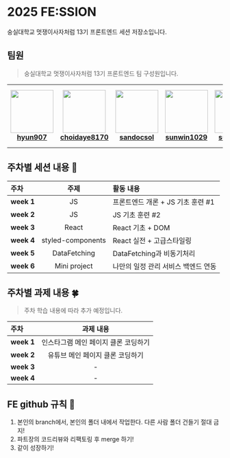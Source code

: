# 2025 FE:SSION

숭실대학교 멋쟁이사자처럼 13기 프론트엔드 세션 저장소입니다.

## 팀원

> 숭실대학교 멋쟁이사자처럼 13기 프론트엔드 팀 구성원입니다.

<table>
  <tr>
    <td align="center">
      <a href="https://github.com/hyun907">
        <img src="https://github.com/hyun907.png" width="100px;" alt=""/>
        <br />
        <b>hyun907</b>
      </a>
    </td>
    <td align="center">
      <a href="https://github.com/choidaye8170">
        <img src="https://github.com/choidaye8170.png" width="100px;" alt=""/>
        <br />
        <b>choidaye8170</b>
      </a>
    </td>
    <td align="center">
      <a href="https://github.com/sandocsol">
        <img src="https://github.com/sandocsol.png" width="100px;" alt=""/>
        <br />
        <b>sandocsol</b>
      </a>
    </td>
    <td align="center">
      <a href="https://github.com/sunwin1029">
        <img src="https://github.com/sunwin1029.png" width="100px;" alt=""/>
        <br />
        <b>sunwin1029</b>
      </a>
    </td>
    <td align="center">
      <a href="https://github.com/sunwoo-h">
        <img src="https://github.com/sunwoo-h.png" width="100px;" alt=""/>
        <br />
        <b>sunwoo-h</b>
      </a>
    </td>
    <td align="center">
      <a href="https://github.com/eohneey">
        <img src="https://github.com/eohneey.png" width="100px;" alt=""/>
        <br />
        <b>eohneey</b>
      </a>
    </td>
    <td align="center">
      <a href="https://github.com/ukyeong-user">
        <img src="https://github.com/ukyeong-user.png" width="100px;" alt=""/>
        <br />
        <b>ukyeong-user</b>
      </a>
    </td>
  </tr>
</table>


## 주차별 세션 내용 🍰

| <b> 주차 </b>           |   <b> 주제 </b>   | <b> 활동 내용 </b>                  |
| :---------------------- | :---------------: | :---------------------------------- |
| <strong>week 1</strong> |        JS         | 프론트엔드 개론 + JS 기초 훈련 #1   |
| <strong>week 2</strong> |        JS         | JS 기초 훈련 #2                     |
| <strong>week 3</strong> |       React       | React 기초 + DOM                    |
| <strong>week 4</strong> | styled-components | React 실전 + 고급스타일링           |
| <strong>week 5</strong> |   DataFetching    | DataFetching과 비동기처리           |
| <strong>week 6</strong> |   Mini project    | 나만의 일정 관리 서비스 백엔드 연동 |

## 주차별 과제 내용 🍀

> 주차 학습 내용에 따라 추가 예정입니다.

| <b> 주차 </b>           |                         <b> 과제 내용 </b>                          |
| :---------------------- | :-----------------------------------------------------------------: |
| <strong>week 1</strong> | 인스타그램 메인 페이지 클론 코딩하기 |
| <strong>week 2</strong> | 유튜브 메인 페이지 클론 코딩하기  |
| <strong>week 3</strong> | -  |
| <strong>week 4</strong> | -  |

## FE github 규칙 🌳

1. 본인의 branch에서, 본인의 폴더 내에서 작업한다. 다른 사람 폴더 건들기 절대 금지!
2. 파트장의 코드리뷰와 리팩토링 후 merge 하기!
3. 같이 성장하기!
